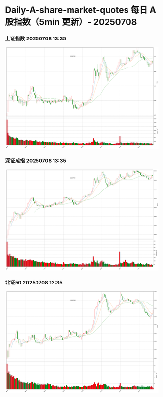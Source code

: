 
# Daily-A-share-market-quotes 每日 A 股指数（5min 更新）- 20250708

### 上证指数 20250708 13:35
![](./fig/2025/7/20250708-sh000001.png)

### 深证成指 20250708 13:35
![](./fig/2025/7/20250708-sz399001.png)

### 北证50 20250708 13:35
![](./fig/2025/7/20250708-bj899050.png)

